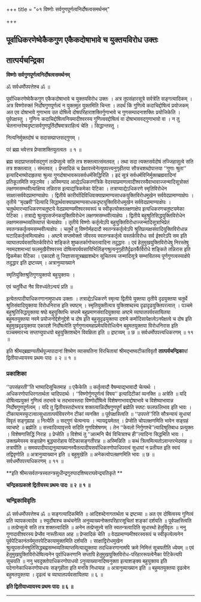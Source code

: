 +++
title = "०१ विष्णोः सर्वगुणपूर्णत्वनिर्दोषत्वसमर्थनम्"

+++


## पूर्वाधिकरणेष्वेकैकगुण एकैकदोषाभावे च युक्तयविरोध उक्तः

## **तात्पर्यचन्द्रिका**

**विष्णोः सर्वगुणपूर्णत्वनिर्दोषत्वसमर्थनम्**

ॐ सर्वधर्मोपपत्तेश्च ॐ ॥

पूर्वाधिकरणेष्वेकैकगुण एकैकदोषाभावे च युक्तयविरोध उक्तः । अत्र तूपसंहारसूत्रे सर्वत्रेति सङ्गत्यादिकम् । अत्र विष्णोरुक्तं निर्दोषगुणपूर्णत्वं न युक्तमुत युक्तमिति चिन्ता । तदर्थं किं गुणित्वे कदाचिद्दोषित्वं प्रयोजकम् अत एव दोषाभावे गुणाभाव उत दोषित्वे दोषपरिहाराशक्तिर्गुणाभावे च गुणसम्पादनाशक्तिः प्रयोजिकेति । पूर्वपक्षस्तु । गुणिनः कदाचिद्दोषित्वनियमादीश्वरस्य गुणित्ववद्दोषित्वं वा दोषाभाववद्गुणाभावो वा । न तु चेतनान्तरेष्वदृष्टासर्वगुणपूर्तिर्दोषमात्रराहित्यं चेति । सिद्धान्तस्तु ।

नित्यनिर्मुक्तदोषं च सदासम्प्राप्तसद्गुणम् ।

परं ब्रह्म भवेत्तत्र प्रेप्साशक्तियुतत्वतः ॥ १ ॥

ब्रह्म सदाप्राप्तसर्वसद्गुणं तत्प्रेप्सुत्वे सति तत्र शक्तत्वात्संमतवत् । तथा सदा त्यक्तसर्वदोषं तज्जिहासुत्वे सति तत्र शक्तत्वात् । संमतवत् । प्रेप्सादिकं च प्रेक्षावत्त्वेनेत्युपपत्त्यनुगृहीतया सौत्रचशब्दोपात्तया ‘‘गुणाः श्रुता’’ इत्यादिभाष्योदाहृतया श्रुत्या गुणदोषाभावरूपसर्वधर्मसिद्धिरिति । इदं सूत्रं सर्वधर्मविनिर्मुक्तब्रह्मवादिनां प्रतिकूलमिति स्फुटमेव । अस्मिन्पाद आद्येऽधिकरणत्रिके वेदस्याप्रमाणत्वादीश्वरस्यैवाभावाज्जन्मादिसूत्रोक्तं लक्षणमसम्भवीत्याक्षिप्य तन्निरास इत्याद्यत्रिकमेका पेटिका । तत्राप्याद्येऽधिकरणे स्मृतिविरोधेन साक्षात्सर्ववेदप्रामाण्याक्षेपः । द्वितीये कारीर्यादिविधिवाक्याप्रामाण्यसाधकयुक्तिविरोधमुखेन सर्ववेदप्रामाण्याक्षेपः । तृतीये ‘‘मृदब्रवी’’दित्यादि सिद्धार्थवाक्याप्रामाण्यसाधकदृष्टयुक्तिविरोधमुखेन सर्ववेदप्रामाण्याक्षेपः । चतुर्थमारभ्याधिकरणचतुष्टये वेदप्रामाण्यमीश्वरस्वरूपं च स्वीकृत्योक्तलक्षणाक्षेप इत्यधिकरणचतुष्टयमेका पेटिका । तत्राद्ये श्रुत्युपसर्जनकयुक्तिविरोधेन लक्षणमसम्भवीत्याक्षेपः । द्वितीये बहुश्रुतिसिद्धयुक्तिविरोधेन लक्षणमसम्भव्यतिव्याप्तं चेत्याक्षेपः । तृतीये विष्णोः कर्तृत्वेऽपि बहुयुक्तिविरोधाज्जन्मादिसूत्राभिप्रेतं स्वतन्त्रकर्तृत्वमसम्भवीत्याक्षेपः । चतुर्थे तु विष्णोर्महदादौ स्वतन्त्रकर्तृत्वेऽपि श्रुतिप्रत्यक्षसंवादियुक्तिविरोधान्न घटादिकर्तृत्वमित्याक्षेपः । अष्टमे सप्तमोक्तो जीवस्य स्वतन्त्रकर्तृत्वे यस्तर्कविरोधः सर्व ईश्वरेऽपि सम इति व्याघातपर्यवसायितर्कविरोधे शङ्किते शुष्कतर्कागोचरत्वादिना तदुद्धारः । एवं हेतुमुखयुक्तिविरोधेषु निरस्तेषु नवमदशमाभ्यां फलमुखैरीश्वरस्य दोषित्वपर्यवसायिभिर्लिङ्गश्रुत्यनुगृहीतैर्दृढतर्कैर्विरोधे शङ्किते तन्निरास इति द्विकमेका पेटिका । एकादशे तु जिज्ञासासूत्रब्रह्मशब्देन सूचितस्य जन्मादिसूत्रे सम्भावितस्य पूर्णगुणत्वस्याक्षेपे तदुद्धार इति द्रष्टव्यम् । अत्रानुव्याख्याने

स्मृतियुक्तिश्रुतिगुणयुक्तयो बहुयुक्तयः ।

एवं चतुर्विधा नैव विरुध्यंतेऽन्वयं प्रति ॥

इत्येतत्पादीयाधिकरणानामुपाधय उक्ताः । तत्राद्येऽधिकरणे स्मृत्या द्वितीये युक्तया तृतीये दृढयुक्तया चतुर्थे श्रुतिसंवादियुक्तया विरोधनिरास इति स्पष्टम् । स्मृतियुक्तीत्यत्र युक्तिशब्दस्य दृढादृढयुक्तिपरत्वात् । पञ्चमे बहुश्रुतिसिद्धयुक्तया षष्ठे बहुयुक्तिभिः सप्तमे बहुप्रमाणसंवादियुक्तया अष्टमे व्याघातपर्यवसायितया बहुमतयुक्तया नवमे प्रयोजनोद्देशेनुद्देशे च दोष इति बहुसुदृढयुक्तया दशमे कर्मादिसापेक्षत्वेऽनपेक्षत्वे च दोष इति बहुमुखदृढयुक्तया एकादशे निर्दोषत्वेति पूर्णगुणत्वमहाप्रमेयविरोधित्वेन बहुमतयुक्तया विरोधनिरास इति पञ्चममारभ्य सप्ताप्युपाधयो बहुयुक्तिशब्देन विवक्षिता इति ॥ द्रष्टव्यम् ॥ छ ॥ सर्वधर्मोपपत्त्यधिकरणम् ॥ ११ ॥

इति श्रीमद्ब्रह्मण्यतीर्थपूज्यपादानां शिष्येण व्यासयतिना विरचितायां श्रीमद्भाष्यटीकाविवृतौ **तात्पर्यचन्द्रिका**यां द्वितीयाध्यायस्य प्रथमः पादः ॥ २ ॥ १ ॥

### **प्रकाशिका**

‘‘उपसंहरती’’ति भाष्यादिसूचितमाह ॥ एकैकेति ॥ कर्तृत्वादौ वैषम्याद्यभावादौ चेत्यर्थः । अधिकरणोपाधिरगतार्थता चादिपदार्थः । ‘‘विष्णोर्गुणपूर्णत्वं विषय’’ इत्यादिटीकां व्यनक्ति ॥ अत्रेति ॥ यदि दोषित्वप्रयुक्तं गुणित्वं तदभावे च तदभावस्तदा विष्णोर्दोषित्वे विशेषणाभावाद्दोषाभावे च विशेष्याभावान्न निर्दोषगुणपूर्णत्वम् । यदि तु द्वितीयस्तदोभयत्र शक्तत्वान्निर्दोषगुणपूर्णं ब्रह्मेति स्पष्टः फलफलिभाव इति भावः । टीकायामस्फुटत्वात्सुधातात्पर्यविवरणेन टीकां व्यनक्ति ॥ पूर्वपक्षस्त्विति ॥ ‘‘उपपत्ते’’रिति सौत्रन्यायं सुधायां विवृतं सङ्गृह्याह ॥ नित्येति ॥ सद्गुणं चेत्यन्वयः । न्यायद्वयमेतत् । प्रेप्सेति चोपलक्षणमिति भावेन सङ्ग्रहं व्याचष्टे ॥ ब्रह्मेति ॥ सत्त्वादिव्यावृत्तये सदिति गुणविशेषणम् । तेन ‘‘केवलो निर्गुणश्चे’’त्यादिश्रुतिबाधः प्रत्युक्तः । विशेषणासिद्धिं निराह ॥ प्रेप्सेति ॥ विशेष्यं तु ‘‘आत्मनि चैवं विचित्राश्च ही’’त्यादिना सिद्धमिति भावः । उक्तप्रमेयस्य सङ्ग्रहेण बुद्ध्यारोहाय पेटिकासङ्गतीराह ॥ अस्मिन्निति ॥ कथं त्रित्वमित्यतोऽवान्तरभेदमाह ॥ तत्रापीति ॥ समयपादीयाद्यनुव्याख्यानस्यैतत्पादीयसर्वाधिकरणोपाधिपरत्वं सुधायां न प्रतीयत इति स्वयं तद्विवृणोति ॥ अत्रानुव्याख्यान इति ॥ बहुमुखेति ॥ अनेकत्वोपलक्षणमिति भावः ॥ छ ॥ सर्वधर्मोपपत्त्यधिकरणम् ॥ ११ ॥

**इति श्रीमत्सर्वतन्त्रस्वतन्त्रसुधीन्द्रगुरुपादशिष्यराघवेन्द्रयतिकृते **

**चन्द्रिकाप्रकाशे द्वितीयस्य प्रथमः पादः ॥ २ ॥ १ ॥**

### **चन्द्रिकाविवृतिः**

ॐ सर्वधर्मोपपत्तेश्च ॐ ॥ सङ्गत्यादिकमिति ॥ आदिशब्देनागतार्थता च द्रष्टव्या ॥ अत एव दोषित्वस्य गुणित्वं प्रति व्यापकत्वादेव ॥ स्युर्दोषाश्च कथंचनेति अनुव्याख्यनोक्तपरिहारसूचितां शङ्कां दर्शयति ॥ पूर्वपक्षस्त्विति ॥ तत्प्रेप्सुत्वे सति तत्र शक्तत्त्वादिति ॥ अनेन तत्प्रेप्सुत्त्वे सति स्वतन्त्रत्वादिति सुधास्थो हेतुर्विवृतः ॥ ननु गुणादावीश्वरस्य प्रेप्सैव नास्तीत्यत आह ॥ प्रेप्सादिकं चेति ॥ वेदप्रामाण्यमीश्वरस्वरूपं च स्वीकृत्येत्यनेन पूर्वपेटिकानंतर्यमुत्तरपेटिकायामुक्तमिति दर्शयति । साक्षाद्विरोधमुखेन श्रुत्युपसर्जनश्रुतिसिद्धबह्वसम्भव्यतिव्याप्तमित्याद्युक्तया तदधिकरणानामपि क्रमे निमित्तं सूचयतीति ध्येयम् ॥ एवं हेतुमुखयुक्तिविरोधेष्वित्यनेन पूर्वाधिकरणानि सप्तापि हेतुमुखयुक्तिविरोध-परिहाररूपत्वेनैका पेटिकेत्यपि सूचयति ॥ ननु भवदुक्तोपाधिकरणोपाधयो ऽनुव्याख्यानादिष्वनुक्ता इत्याशङ्क्य बहुयुक्तय इति पदेनानेकाधिकरणोपाधयः सङ्गृहीता इति मनसि निधायाह ॥ अत्रानुव्याख्यान इति ॥ बहुमतयुक्तया दृढत्वेन बहुमतयुक्तया । दृढत्वं च व्याघातपर्यवसायितया ॥ ६ ॥

**इति द्वितीयाध्यायस्य प्रथमः पादः ॥ ६ ॥**

****


